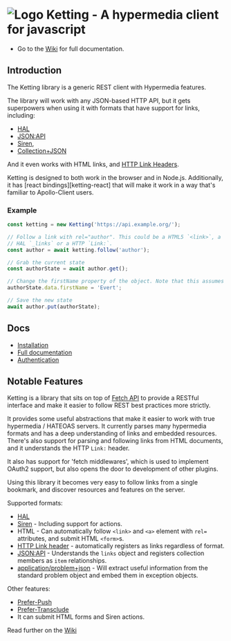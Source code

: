 ![Logo](logo_badge_ketting.png) Ketting - A hypermedia client for javascript
============================================================================

* Go to the [Wiki][9] for full documentation.

Introduction
------------

The Ketting library is a generic REST client with Hypermedia features.

The library will work with any JSON-based HTTP API, but it gets superpowers
when using it with formats that have support for links, including:

* [HAL][hal]
* [JSON:API][jsonapi]
* [Siren][siren],
* [Collection+JSON][coljson]

And it even works with HTML links, and [HTTP Link Headers][1].

Ketting is designed to both work in the browser and in Node.js. Additionally,
it has [react bindings][ketting-react] that will make it work in a way that's
familiar to Apollo-Client users.

### Example

```typescript
const ketting = new Ketting('https://api.example.org/');

// Follow a link with rel="author". This could be a HTML5 `<link>`, a
// HAL `_links` or a HTTP `Link:`.
const author = await ketting.follow('author');

// Grab the current state
const authorState = await author.get();

// Change the firstName property of the object. Note that this assumes JSON.
authorState.data.firstName = 'Evert';

// Save the new state
await author.put(authorState);
```

Docs
----

* [Installation][7]
* [Full documentation][9]
* [Authentication][2]


Notable Features
----------------

Ketting is a library that sits on top of [Fetch API][3] to provide a RESTful
interface and make it easier to follow REST best practices more strictly.

It provides some useful abstractions that make it easier to work with true
hypermedia / HATEOAS servers. It currently parses many hypermedia formats
and has a deep understanding of links and embedded resources. There's also
support for parsing and following links from HTML documents, and it
understands the HTTP `Link:` header.

It also has support for 'fetch middlewares', which is used to implement
OAuth2 support, but also opens the door to development of other plugins.

Using this library it becomes very easy to follow links from a single bookmark,
and discover resources and features on the server.

Supported formats:

* [HAL][hal]
* [Siren][siren] - Including support for actions.
* HTML - Can automatically follow `<link>` and `<a>` element with `rel=`
  attributes, and submit HTML `<form>`s.
* [HTTP Link header][1] - automatically registers as links regardless of format.
* [JSON:API][jsonapi] - Understands the `links` object and registers collection
  members as `item` relationships.
* [application/problem+json][problem] - Will extract useful information from
  the standard problem object and embed them in exception objects.

Other features:

* [Prefer-Push][prefer-push]
* [Prefer-Transclude][prefer-transclude]
* It can submit HTML forms and Siren actions.

Read further on the [Wiki][9]


[1]: https://tools.ietf.org/html/rfc8288 "Web Linking"
[2]: https://github.com/evert/ketting/wiki/Authentication
[3]: https://developer.mozilla.org/en-US/docs/Web/API/Fetch_API

[7]: https://github.com/evert/ketting/wiki/Installation
[8]: https://github.com/evert/ketting/wiki/Getting-Started
[9]: https://github.com/evert/ketting/wiki/

[hal]: http://stateless.co/hal_specification.html "HAL - Hypertext Application Language"
[jsonapi]: https://jsonapi.org/
[problem]: https://tools.ietf.org/html/rfc7807
[siren]: https://github.com/kevinswiber/siren "Structured Interface for Representing Entities"
[coljson]: http://amundsen.com/media-types/collection/format/
[prefer-push]: https://tools.ietf.org/html/draft-pot-prefer-push
[prefer-transclude]: https://github.com/inadarei/draft-prefer-transclude/blob/master/draft.md
[react-ketting]: https://github.com/badgateway/react-ketting
